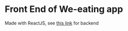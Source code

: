 # Front End of We-eating app

Made with ReactJS, see [this link](https://github.com/codeWorth/weating) for backend 
